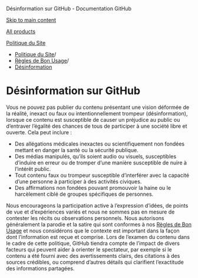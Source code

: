 Désinformation sur GitHub - Documentation GitHub

[Skip to main content](#main-content)

[All products](/fr)

[Politique du Site](/fr/site-policy)

* [Politique du Site](/fr/site-policy)/
* [Règles de Bon Usage](/fr/site-policy/acceptable-use-policies)/
* [Désinformation](/fr/site-policy/acceptable-use-policies/github-misinformation-and-disinformation)

Désinformation sur GitHub
==========

Vous ne pouvez pas publier du contenu présentant une vision déformée de la réalité, inexact ou faux ou intentionnellement trompeur (désinformation), lorsque ce contenu est susceptible de causer un préjudice au public ou d’entraver l’égalité des chances de tous de participer à une société libre et ouverte. Cela peut inclure :

* Des allégations médicales inexactes ou scientifiquement non fondées mettant en danger la santé ou la sécurité publique.
* Des médias manipulés, qu’ils soient audio ou visuels, susceptibles d’induire en erreur ou de tromper d’une manière susceptible de nuire à l’intérêt public.
* Tout contenu faux ou trompeur susceptible d’interférer avec la capacité d’une personne à participer à des activités civiques.
* Des affirmations non fondées pouvant promouvoir la haine ou le harcèlement ciblé de groupes spécifiques de personnes.

Nous encourageons la participation active à l’expression d’idées, de points de vue et d’expériences variés et nous ne sommes pas en mesure de contester les récits ou observations personnels. Nous autorisons généralement la parodie et la satire qui sont conformes à nos [Règles de Bon Usage](/fr/site-policy/acceptable-use-policies/github-acceptable-use-policies) et nous considérons que le contexte est important dans la façon dont l’information est reçue et comprise. Lors de l’examen du contenu dans le cadre de cette politique, GitHub tiendra compte de l’impact de divers facteurs qui peuvent aider à orienter le spectateur, par exemple si le contenu a été fourni avec des avertissements clairs, des citations à des sources crédibles, ou comprend d’autres détails qui clarifient l’exactitude des informations partagées.
